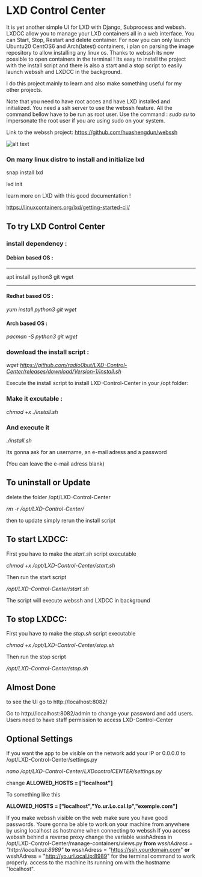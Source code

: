 # LXD Control Center

It is yet another simple UI for LXD with Django, Subprocess and webssh.
LXDCC allow you to manage your LXD containers all in a web interface. You can Start, Stop, Restart and delete container. For now you can only launch Ubuntu20 CentOS6 and Arch(latest) containers, i plan on parsing the image repository to allow installing any linux os. Thanks to webssh its now possible to open containers in the terminal ! Its easy to install the project with the install script and there is also a start and a stop script to easily launch webssh and LXDCC in the background. 

I do this project mainly to learn and also make something useful for my other projects. 

Note that you need to have root acces and have LXD installed and initialized. You need a ssh server to use the webssh feature. All the command bellow have to be run as root user. Use the command : _sudo su_ to impersonate the root user if you are using sudo on your system.

Link to the webssh project:
https://github.com/huashengdun/webssh

![alt text](https://imgur.com/7zcIV74.png "Screenshot By the way lydianna is the hostame of the computer it was runnin on.")

### On many linux distro to install and initialize lxd


snap install lxd

lxd init

learn more on LXD with this good documentation !

https://linuxcontainers.org/lxd/getting-started-cli/

## To try LXD Control Center 

### install dependency :

#### Debian based OS :

***
apt install python3 git wget
***

#### Redhat based OS :

_yum install python3 git wget_

#### Arch based OS :

_pacman -S python3 git wget_

### download the install script :

_wget https://github.com/radio0but/LXD-Control-Center/releases/download/Version-1/install.sh_


Execute the install script to install LXD-Control-Center in your /opt folder:

### Make it excutable :

_chmod +x ./install.sh_

### And execute it

_./install.sh_

Its gonna ask for an username, an e-mail adress and a password

(You can leave the e-mail adress blank)

## To uninstall or Update

delete the folder /opt/LXD-Control-Center

_rm -r  /opt/LXD-Control-Center/_

then to update simply rerun the install script

## To start LXDCC:

First you have to make the *start.sh* script executable

*chmod +x /opt/LXD-Control-Center/start.sh*

Then run the start script

_/opt/LXD-Control-Center/start.sh_ 

The script will execute webssh and LXDCC in background

## To stop LXDCC:

First you have to make the *stop.sh* script executable

*chmod +x /opt/LXD-Control-Center/stop.sh*

Then run the stop script

_/opt/LXD-Control-Center/stop.sh_ 

## Almost Done

to see the UI go to http://localhost:8082/

Go to http://localhost:8082/admin to change your password and add users. Users need to have staff permission to access LXD-Control-Center

## Optional Settings

If you want the app to be visible on the network add your IP or 0.0.0.0 to /opt/LXD-Control-Center/settings.py 

_nano /opt/LXD-Control-Center/LXDcontrolCENTER/settings.py_

change
__ALLOWED_HOSTS = ["localhost"]__

To something like this

__ALLOWED_HOSTS = ["localhost","Yo.ur.Lo.cal.Ip","exemple.com"]__

If you make webssh visible on the web make sure you have good passwords. Youre gonna be able to work on your machine from anywhere by using localhost as hostname when connecting to webssh If you access webssh behind a reverse proxy change the variable wsshAdress in /opt/LXD-Control-Center/manage-containers/views.py __from__ _wsshAdress = "http://localhost:8989"_ __to__ wsshAdress = "https://ssh.yourdomain.com" __or__ wsshAdress = "http://yo.url.ocal.ip:8989"   for the terminal command to work properly. access to the machine its running om with the hostname "localhost".
 
